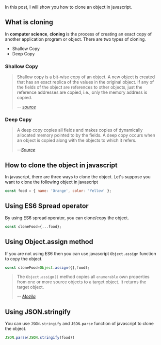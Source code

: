 In this post, I will show you how to clone an object in javascript.
## What is cloning
In **computer science**, **cloning** is the process of creating an exact copy of another application program or object. There are two types of cloning.

- Shallow Copy
- Deep Copy

### Shallow Copy
> Shallow copy is a bit-wise copy of an object. A new object is created that has an exact replica of the values in the original object. If any of the fields of the object are references to other objects, just the reference addresses are copied, i.e., only the memory address is copied. 
> 
> -- <cite>[source](https://we-are.bookmyshow.com/understanding-deep-and-shallow-copy-in-javascript-13438bad941c)</cite>

### Deep Copy
> A deep copy copies all fields and makes copies of dynamically allocated memory pointed to by the fields. A deep copy occurs when an object is copied along with the objects to which it refers.
> 
> --<cite>[Source](https://we-are.bookmyshow.com/understanding-deep-and-shallow-copy-in-javascript-13438bad941c)</cite>

## How to clone the object in javascript
 In javascript, there are three ways to clone the object. Let's suppose you want to clone the following object in javascript
``` javascript
const food = { name: 'Orange', color: 'Yellow' };
```

## Using ES6 Spread operator
By using ES6 spread operator, you can clone/copy the object.

``` javascript
const cloneFood={...food};
```
## Using Object.assign method
If you are not using ES6 then you can use javascript `Object.assign` function to copy the object.

``` javascript
const cloneFood=Object.assign({},food);
```

> The `Object.assign()` method copies all `enumerable` own properties from one or more source objects to a target object. It returns the target object. 
> 
>  -- <cite>[Mozila]([https://developer.mozilla.org/en-US/docs/Web/JavaScript/Reference/Global_Objects/Object/assign)</cite>

## Using JSON.stringify
You can use `JSON.stringify` and `JSON.parse` function of javascript to clone the object.
``` javascript
JSON.parse(JSON.stringify(food))
```
<!--stackedit_data:
eyJoaXN0b3J5IjpbLTE1MzQ4NzM0MzBdfQ==
-->